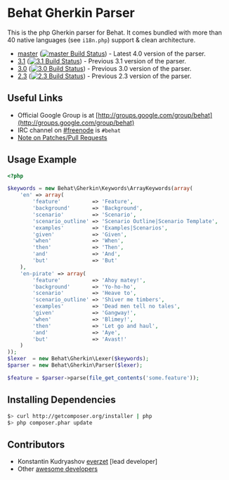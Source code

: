 Behat Gherkin Parser
====================

This is the php Gherkin parser for Behat. It comes bundled with more than 40 native languages
(see `i18n.php`) support & clean architecture.

- [master](https://github.com/Behat/Gherkin/tree/master) ([![master Build
Status](https://secure.travis-ci.org/Behat/Gherkin.png?branch=master)](http://travis-ci.org/Behat/Gherkin)) - Latest 4.0 version of the parser.
- [3.1](https://github.com/Behat/Gherkin/tree/3.1) ([![3.1 Build
Status](https://secure.travis-ci.org/Behat/Gherkin.png?branch=3.1)](http://travis-ci.org/Behat/Gherkin)) - Previous 3.1 version of the parser.
- [3.0](https://github.com/Behat/Gherkin/tree/3.0) ([![3.0 Build
Status](https://secure.travis-ci.org/Behat/Gherkin.png?branch=3.0)](http://travis-ci.org/Behat/Gherkin)) - Previous 3.0 version of the parser.
- [2.3](https://github.com/Behat/Gherkin/tree/2.3) ([![2.3 Build
  Status](https://secure.travis-ci.org/Behat/Gherkin.png?branch=2.3)](http://travis-ci.org/Behat/Gherkin)) - Previous 2.3 version of the parser.

Useful Links
------------

- Official Google Group is at [http://groups.google.com/group/behat](http://groups.google.com/group/behat)
- IRC channel on [#freenode](http://freenode.net/) is `#behat`
- [Note on Patches/Pull Requests](CONTRIBUTING.md)

Usage Example
-------------

``` php
<?php

$keywords = new Behat\Gherkin\Keywords\ArrayKeywords(array(
    'en' => array(
        'feature'          => 'Feature',
        'background'       => 'Background',
        'scenario'         => 'Scenario',
        'scenario_outline' => 'Scenario Outline|Scenario Template',
        'examples'         => 'Examples|Scenarios',
        'given'            => 'Given',
        'when'             => 'When',
        'then'             => 'Then',
        'and'              => 'And',
        'but'              => 'But'
    ),
    'en-pirate' => array(
        'feature'          => 'Ahoy matey!',
        'background'       => 'Yo-ho-ho',
        'scenario'         => 'Heave to',
        'scenario_outline' => 'Shiver me timbers',
        'examples'         => 'Dead men tell no tales',
        'given'            => 'Gangway!',
        'when'             => 'Blimey!',
        'then'             => 'Let go and haul',
        'and'              => 'Aye',
        'but'              => 'Avast!'
    )
));
$lexer  = new Behat\Gherkin\Lexer($keywords);
$parser = new Behat\Gherkin\Parser($lexer);

$feature = $parser->parse(file_get_contents('some.feature'));
```

Installing Dependencies
-----------------------

``` bash
$> curl http://getcomposer.org/installer | php
$> php composer.phar update
```

Contributors
------------

* Konstantin Kudryashov [everzet](http://github.com/everzet) [lead developer]
* Other [awesome developers](https://github.com/Behat/Gherkin/graphs/contributors)
